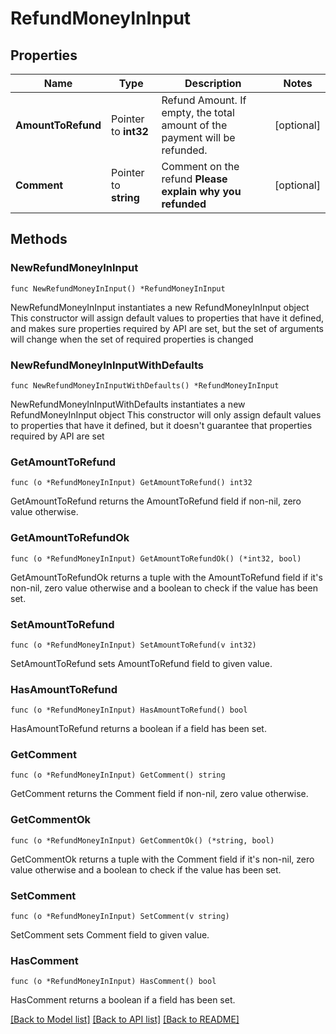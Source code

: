 # RefundMoneyInInput

## Properties

Name | Type | Description | Notes
------------ | ------------- | ------------- | -------------
**AmountToRefund** | Pointer to **int32** | Refund Amount. If empty, the total amount of the payment will be refunded. | [optional] 
**Comment** | Pointer to **string** | Comment on the refund  **Please explain why you refunded** | [optional] 

## Methods

### NewRefundMoneyInInput

`func NewRefundMoneyInInput() *RefundMoneyInInput`

NewRefundMoneyInInput instantiates a new RefundMoneyInInput object
This constructor will assign default values to properties that have it defined,
and makes sure properties required by API are set, but the set of arguments
will change when the set of required properties is changed

### NewRefundMoneyInInputWithDefaults

`func NewRefundMoneyInInputWithDefaults() *RefundMoneyInInput`

NewRefundMoneyInInputWithDefaults instantiates a new RefundMoneyInInput object
This constructor will only assign default values to properties that have it defined,
but it doesn't guarantee that properties required by API are set

### GetAmountToRefund

`func (o *RefundMoneyInInput) GetAmountToRefund() int32`

GetAmountToRefund returns the AmountToRefund field if non-nil, zero value otherwise.

### GetAmountToRefundOk

`func (o *RefundMoneyInInput) GetAmountToRefundOk() (*int32, bool)`

GetAmountToRefundOk returns a tuple with the AmountToRefund field if it's non-nil, zero value otherwise
and a boolean to check if the value has been set.

### SetAmountToRefund

`func (o *RefundMoneyInInput) SetAmountToRefund(v int32)`

SetAmountToRefund sets AmountToRefund field to given value.

### HasAmountToRefund

`func (o *RefundMoneyInInput) HasAmountToRefund() bool`

HasAmountToRefund returns a boolean if a field has been set.

### GetComment

`func (o *RefundMoneyInInput) GetComment() string`

GetComment returns the Comment field if non-nil, zero value otherwise.

### GetCommentOk

`func (o *RefundMoneyInInput) GetCommentOk() (*string, bool)`

GetCommentOk returns a tuple with the Comment field if it's non-nil, zero value otherwise
and a boolean to check if the value has been set.

### SetComment

`func (o *RefundMoneyInInput) SetComment(v string)`

SetComment sets Comment field to given value.

### HasComment

`func (o *RefundMoneyInInput) HasComment() bool`

HasComment returns a boolean if a field has been set.


[[Back to Model list]](../README.md#documentation-for-models) [[Back to API list]](../README.md#documentation-for-api-endpoints) [[Back to README]](../README.md)


